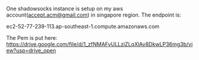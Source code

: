 One shadowsocks instance is setup on my aws account(accept.acm@gmail.com) in singapore region. The endpoint is:

ec2-52-77-239-113.ap-southeast-1.compute.amazonaws.com

The Pem is put here: https://drive.google.com/file/d/1_zfNMAFvULLziZLqXlAv8DkwLP36mg3b/view?usp=drive_open
